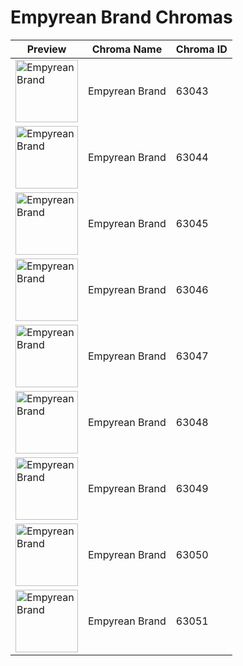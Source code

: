 # Empyrean Brand Chromas

| Preview | Chroma Name | Chroma ID |
|---|---|---|
| <img src='https://raw.communitydragon.org/latest/plugins/rcp-be-lol-game-data/global/default/v1/champion-chroma-images/63/63043.png' alt='Empyrean Brand' width='100'> | Empyrean Brand | 63043 |
| <img src='https://raw.communitydragon.org/latest/plugins/rcp-be-lol-game-data/global/default/v1/champion-chroma-images/63/63044.png' alt='Empyrean Brand' width='100'> | Empyrean Brand | 63044 |
| <img src='https://raw.communitydragon.org/latest/plugins/rcp-be-lol-game-data/global/default/v1/champion-chroma-images/63/63045.png' alt='Empyrean Brand' width='100'> | Empyrean Brand | 63045 |
| <img src='https://raw.communitydragon.org/latest/plugins/rcp-be-lol-game-data/global/default/v1/champion-chroma-images/63/63046.png' alt='Empyrean Brand' width='100'> | Empyrean Brand | 63046 |
| <img src='https://raw.communitydragon.org/latest/plugins/rcp-be-lol-game-data/global/default/v1/champion-chroma-images/63/63047.png' alt='Empyrean Brand' width='100'> | Empyrean Brand | 63047 |
| <img src='https://raw.communitydragon.org/latest/plugins/rcp-be-lol-game-data/global/default/v1/champion-chroma-images/63/63048.png' alt='Empyrean Brand' width='100'> | Empyrean Brand | 63048 |
| <img src='https://raw.communitydragon.org/latest/plugins/rcp-be-lol-game-data/global/default/v1/champion-chroma-images/63/63049.png' alt='Empyrean Brand' width='100'> | Empyrean Brand | 63049 |
| <img src='https://raw.communitydragon.org/latest/plugins/rcp-be-lol-game-data/global/default/v1/champion-chroma-images/63/63050.png' alt='Empyrean Brand' width='100'> | Empyrean Brand | 63050 |
| <img src='https://raw.communitydragon.org/latest/plugins/rcp-be-lol-game-data/global/default/v1/champion-chroma-images/63/63051.png' alt='Empyrean Brand' width='100'> | Empyrean Brand | 63051 |
